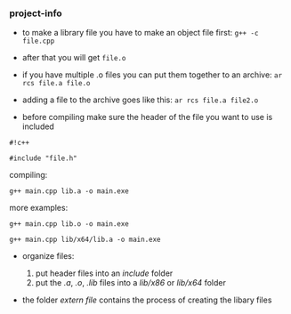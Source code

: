 ### project-info ###

* to make a library file you have to make an object file first: ```g++ -c file.cpp```


* after that you will get ```file.o```


* if you have multiple .o files you can put them together to an archive: ```ar rcs file.a file.o```


* adding a file to the archive goes like this: ```ar rcs file.a file2.o```


* before compiling make sure the header of the file you want to use is included

```
#!c++
	
#include "file.h"
```


compiling:

```
g++ main.cpp lib.a -o main.exe
```
	
more examples:
	
```
g++ main.cpp lib.o -o main.exe

g++ main.cpp lib/x64/lib.a -o main.exe
```
	
	
* organize files:
	1. put header files into an *include* folder
	2. put the *.a*, *.o*, *.lib* files into a *lib/x86* or *lib/x64* folder 


* the folder *extern file* contains the process of creating the libary files
